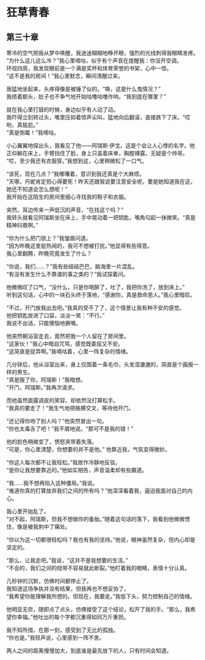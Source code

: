 # 狂草青春

## 第三十章

寒冷的空气把我从梦中唤醒，我迷迷糊糊地睁开眼，强烈的光线刺得我眼睛发疼。  
“为什么这儿这么冷？”我心里嘀咕，似乎有个声音在提醒我：你没开空调。  
环视四周，我发现眼前是一个满是奖杯和体育荣誉的书架，心中一惊。  
“这不是我的房间！”我心里默念，瞬间清醒过来。

我猛地坐起来，头疼得像是被锤了似的。“嘶，这是什么鬼情况？”  
我捂着额头，肚子也不争气地开始咕噜咕噜作响。“我到底在哪里？”

就在我心里打鼓的时候，身边似乎有人动了动。  
我吓得立刻转过头，嘴里压抑着惊声尖叫，猛地向后翻滚，直接跌下了床。“哎哟，真尴尬。”  
“真是倒霉！”我嘀咕。

小心翼翼地探出头，我看见了他——阿瑞斯·伊戈，这是个会让人心悸的名字。他正仰躺在床上，手臂挡住了脸，身上只盖着床单，胸膛裸露，无疑是个帅哥。  
“哎，至少我还有衣服穿。”我想到这，心里稍微松了一口气。

“该死，现在几点？”我嘟囔着，意识到我还真是个大麻烦。  
“天哪，丹妮肯定担心得要死！昨天还跟我说要注意安全呢，要是她知道我在这，她还不知道会怎么想呢！”  
我开始在这陌生的房间里细心寻找我的鞋子和衣服。

突然，耳边传来一声低沉的声音，“在找这个吗？”  
我转头就看见阿瑞斯坐在床上，手中晃动着一把钥匙，嘴角勾起一抹微笑。“真是精神抖擞啊。”  

“你为什么把门锁上？”我皱眉问道。  
“因为昨晚这里挺热闹的，我可不想被打扰。”他显得有些得意。  
我心里翻腾，昨晚究竟发生了什么？

“你说，我们……？”我有些结结巴巴，脑海里一片混乱。  
“有没有发生什么不靠谱的事之类的？”我试探着问。

他微微叹了口气，“没什么，只是你喝醉了，吐了，我把你洗了，放到床上。”  
听到这句话，心中的一块石头终于落地，“感谢你，真是救命恩人。”我心里暗叹。

“不过，开门放我出去吧。”我真的受不了了，这个情景让我有种不安的感觉。  
他把钥匙放进了口袋，淡淡一笑：“不行。”  
我说不出话，只能懊恼地撅嘴。

他突然朝浴室走去，竟然把我一个人留在了房间里。  
“这家伙！”我心中暗自咒骂，感觉既委屈又不安。  
“这简直是捉弄啊。”我嘀咕着，心里一阵复杂的情绪。

几分钟后，他从浴室出来，身上仅围着一条毛巾，头发湿漉漉的，简直是个画报一样的男生。  
“真是服了你，阿瑞斯！”我暗想。  
“开门，阿瑞斯。”我再次请求。

而他虽然面露调皮的笑容，却依然没打算松手。  
“我真的要走了！”我生气地把胳膊交叉，等待他开门。

“还记得你吻了别人吗？”他突然冒出一句。  
“你也太毒舌了吧！”我不屑地说。“那可不是我的错！”

他的脸色稍微变了，愤怒夹带着失落。  
“可是，你心里清楚，你想要的并不是他。” 他靠近我，气氛变得微妙。  

“你这人每次都不让我轻松。”我故作冷静地反驳。  
“是你让我想要靠近的。”他如实相告，声音温柔却有些霸道。

“我……我不想再陷入这种僵局。”我说。  
“难道你真的打算放弃我们之间的所有吗？”他深深看着我，逼迫我面对自己的内心。

我心里开始乱了。  
“对不起，阿瑞斯，但我不想做你的备胎。”随着这句话的落下，我看到他微微愣住，像是被我刺中了痛处。

“你以为这一切都很轻松吗？我也有我的坚持。”他说，眼神虽然复杂，但内心却是坚定的。

“那么，让我走吧。”我说，“这并不是我想要的生活。”  
“不会的，我们之间的纽带不容易就此断裂。”他盯着我的眼睛，表情十分认真。

几秒钟的沉默，仿佛时间都停止了。  
我知道这场争执并没有结果，但我再也不想妥协了。  
“我希望你能理解我所想的。但现在，我要走。”我低下头，努力控制自己的情绪。

他明显无奈，随即点了点头，仿佛接受了这个结论，松开了我的手。“那么，我希望你幸福。”他吐出的每个字都沉重得如同万斤重担。

我不知所措，在那一刻，感受到了无比的孤独。  
“你也是。”我轻声说，心里感到一阵不舍。

两人之间的距离慢慢加大，到底谁是最先放下的人，只有时间会知道。